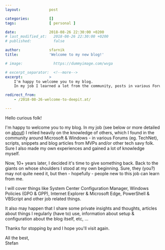 ```yaml
---
layout:             post

categories:         []
tags:               [ personal ]

date:               2018-08-26 22:30:00 +0200
# last_modified_at:   2018-08-26 22:30:00 +0200
# published:          false

author:             sfarnik
title:              'Welcome to my new blog!'

# image:              https://dummyimage.com/wvga

# excerpt_separator:  <!--more-->
excerpt:            >
    I'm happy to welcome you to my blog.
    In my job I learned a lot from the community, posts in various Forums (eg. TechNet), scripts, snippets and blog articles from MVPs and/or other tech savy folk. Sure, I also made my own experiences and gained a lot of knowledge myself.

redirect_from:
    - /2018-08-26-welcome-to-deepit.at/

---
```


Hello curious folk!

I'm happy to welcome you to my blog.
In my job (see below or more detailed on [about](/about/)) I relied heavily on the knowledge of others, which I found in the community around Microsoft & Windows - in various Forums (eg. TechNet), scripts, snippets and blog articles from MVPs and/or other tech savy folk. Sure I also made my own experiences and gained a lot of knowledge myself.

Now, 10+ years later, I decided it's time to give something back. Back to the giants on whose shoulders I stood at my own beginning.
Sure, they (you?) may not quite need it, but then - hopefully - people new to this job can learn from me.

I will cover things like System Center Configuration Manager, Windows Policies (GPO & GPP), Internet Explorer & Microsoft Edge, PowerShell & VBScript and other job related things.

It also may happen that I share some private insights and thoughts, articles about things I regularly (have to) use, information about setup & configuration about the blog itself, etc, ...

Thanks for stopping by and I hope you'll visit again.

All the best,<br />Stefan
